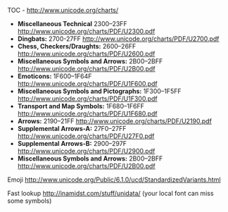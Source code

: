 TOC - http://www.unicode.org/charts/

- **Miscellaneous Technical** 2300–23FF http://www.unicode.org/charts/PDF/U2300.pdf
- **Dingbats:** 2700-27FF http://www.unicode.org/charts/PDF/U2700.pdf
- **Chess, Checkers/Draughts:** 2600–26FF http://www.unicode.org/charts/PDF/U2600.pdf
- **Miscellaneous Symbols and Arrows:** 2B00–2BFF http://www.unicode.org/charts/PDF/U2B00.pdf
- **Emoticons:** 1F600–1F64F http://www.unicode.org/charts/PDF/U1F600.pdf
- **Miscellaneous Symbols and Pictographs:** 1F300–1F5FF http://www.unicode.org/charts/PDF/U1F300.pdf
- **Transport and Map Symbols:** 1F680–1F6FF http://www.unicode.org/charts/PDF/U1F680.pdf
- **Arrows:** 2190–21FF http://www.unicode.org/charts/PDF/U2190.pdf
- **Supplemental Arrows-A:** 27F0–27FF http://www.unicode.org/charts/PDF/U27F0.pdf
- **Supplemental Arrows-B:** 2900–297F http://www.unicode.org/charts/PDF/U2900.pdf
- **Miscellaneous Symbols and Arrows:** 2B00–2BFF http://www.unicode.org/charts/PDF/U2B00.pdf

Emoji http://www.unicode.org/Public/6.1.0/ucd/StandardizedVariants.html

Fast lookup http://inamidst.com/stuff/unidata/ (your local font can miss some symbols)
